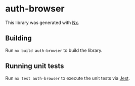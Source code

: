 # auth-browser

This library was generated with [Nx](https://nx.dev).

## Building

Run `nx build auth-browser` to build the library.

## Running unit tests

Run `nx test auth-browser` to execute the unit tests via [Jest](https://jestjs.io).
